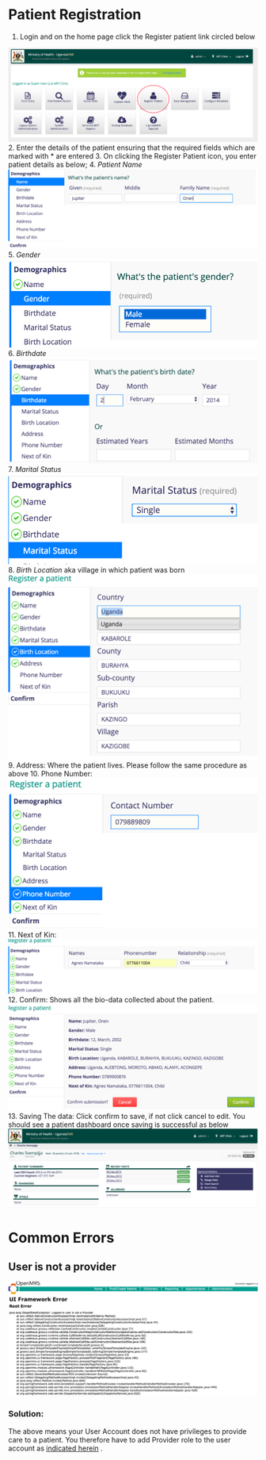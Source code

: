 # Patient Registration 
1. Login and on the home page click the Register patient link circled below

![Register Patient Link](images/register_patient_link.png)
2. Enter the details of the patient ensuring that the required fields which are marked with * are entered
3. On clicking the Register Patient icon, you enter patient details as below;
4. *Patient Name*![PatientName](images/name.png)
5. *Gender* ![Gender](images/gender.png)
6. *Birthdate* ![Birthdate](images/birth_date.png)
7. *Marital Status*![Marital Status](images/marital_status.png)
8. *Birth Location* aka village in which patient was born![birthlocation](images/birth_location.png)
9. Address: Where the patient lives. Please follow the same procedure as above
10. Phone Number: ![phone number](images/phone_number.png)
11. Next of Kin: ![Next of Kin](images/next_of_kin.png)
12. Confirm: Shows all the bio-data collected about the patient.![Confirm](images/confirmation.png)
13. Saving The data: Click confirm to save, if not click cancel to edit. You should see a patient dashboard once saving is successful as below ![](images/patient_dashboard.png)


# Common Errors 
## User is not a provider
![User Not Provider Error](images/logged_in_user_not_provider.png)

### Solution:
The above means your User Account does not have privileges to provide care to a patient. You therefore have to add Provider role to the user account as [indicated herein](making_an_existing_user_a_provider.md) .
